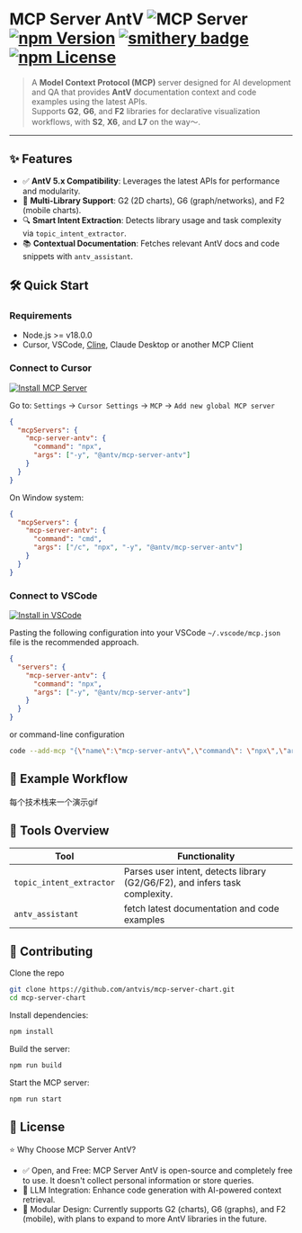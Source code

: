 # MCP Server AntV ![](https://badge.mcpx.dev?type=server 'MCP Server')[![npm Version](https://img.shields.io/npm/v/@antv/mcp-server-antv.svg)](https://www.npmjs.com/package/@antv/mcp-server-antv) [![smithery badge](https://smithery.ai/badge/@antvis/mcp-server-antv)](https://smithery.ai/server/@antvis/mcp-server-antv) [![npm License](https://img.shields.io/npm/l/@antv/mcp-server-antv.svg)](https://www.npmjs.com/package/@antv/mcp-server-antv)

> A **Model Context Protocol (MCP)** server designed for AI development and QA that provides **AntV** documentation context and code examples using the latest APIs.  
> Supports **G2**, **G6**, and **F2** libraries for declarative visualization workflows, with **S2**, **X6**, and **L7** on the way～.

---

## ✨ Features

- ✅ **AntV 5.x Compatibility**: Leverages the latest APIs for performance and modularity.
- 🧩 **Multi-Library Support**: G2 (2D charts), G6 (graph/networks), and F2 (mobile charts).
- 🔍 **Smart Intent Extraction**: Detects library usage and task complexity via `topic_intent_extractor`.
- 📚 **Contextual Documentation**: Fetches relevant AntV docs and code snippets with `antv_assistant`.

## 🛠️ Quick Start

### Requirements

- Node.js >= v18.0.0
- Cursor, VSCode, [Cline](https://cline.bot/mcp-marketplace), Claude Desktop or another MCP Client

### Connect to Cursor

[![Install MCP Server](https://cursor.com/deeplink/mcp-install-light.svg)](https://cursor.com/install-mcp?name=mcp-server-antv&config=JTdCJTIyY29tbWFuZCUyMiUzQSUyMm5weCUyMC15JTIwJTQwYW50diUyRm1jcC1zZXJ2ZXItYW50diUyMiU3RA%3D%3D)

Go to: `Settings` -> `Cursor Settings` -> `MCP` -> `Add new global MCP server`

```json
{
  "mcpServers": {
    "mcp-server-antv": {
      "command": "npx",
      "args": ["-y", "@antv/mcp-server-antv"]
    }
  }
}
```

On Window system:

```json
{
  "mcpServers": {
    "mcp-server-antv": {
      "command": "cmd",
      "args": ["/c", "npx", "-y", "@antv/mcp-server-antv"]
    }
  }
}
```

### Connect to VSCode

[![Install in VSCode](https://img.shields.io/badge/Install%20in-VSCode-007ACC?logo=visualstudiocode&logoColor=white)](vscode:mcp/install?%7B%22name%22%3A%22mcp-server-antv%22%2C%22command%22%3A%22npx%22%2C%22args%22%3A%5B%22-y%22%2C%22%40antv%2Fmcp-server-antv%22%5D%7D)

Pasting the following configuration into your VSCode `~/.vscode/mcp.json` file is the recommended approach.

```json
{
  "servers": {
    "mcp-server-antv": {
      "command": "npx",
      "args": ["-y", "@antv/mcp-server-antv"]
    }
  }
}
```

or command-line configuration

```bash
code --add-mcp "{\"name\":\"mcp-server-antv\",\"command\": \"npx\",\"args\": [\"-y\",\"@antv/mcp-server-antv\"]}"
```

## 🧪 Example Workflow

每个技术栈来一个演示gif

## 🧰 Tools Overview

| Tool                     | Functionality                                                               |
| ------------------------ | --------------------------------------------------------------------------- |
| `topic_intent_extractor` | Parses user intent, detects library (G2/G6/F2), and infers task complexity. |
| `antv_assistant`         | fetch latest documentation and code examples                                |

## 🔨 Contributing

Clone the repo

```bash
git clone https://github.com/antvis/mcp-server-chart.git
cd mcp-server-chart
```

Install dependencies:

```bash
npm install
```

Build the server:

```bash
npm run build
```

Start the MCP server:

```bash
npm run start
```

## 📄 License

⭐ Why Choose MCP Server AntV?

- ✅ Open, and Free: MCP Server AntV is open-source and completely free to use. It doesn't collect personal information or store queries.
- 🧠 LLM Integration: Enhance code generation with AI-powered context retrieval.
- 🧩 Modular Design: Currently supports G2 (charts), G6 (graphs), and F2 (mobile), with plans to expand to more AntV libraries in the future.
